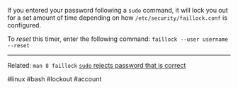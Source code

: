 If you entered your password following a `sudo` command, it will lock you out for a set amount of time depending on how `/etc/security/faillock.conf` is configured.

To *reset* this timer, enter the following command:
`faillock --user username --reset`

---
Related:
`man 8 faillock`
[`sudo` rejects password that is correct](https://serverfault.com/questions/424775/sudo-rejects-password-that-is-correct)

#linux #bash #lockout #account 